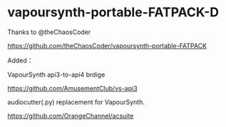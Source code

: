 # vapoursynth-portable-FATPACK-D
Thanks to @theChaosCoder

https://github.com/theChaosCoder/vapoursynth-portable-FATPACK

Added：

VapourSynth api3-to-api4 brdige

https://github.com/AmusementClub/vs-api3

audiocutter(.py) replacement for VapourSynth.

https://github.com/OrangeChannel/acsuite 

